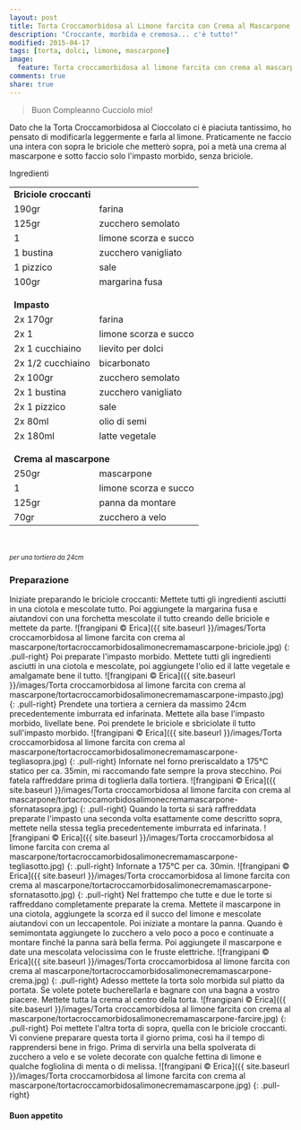 ```yaml
---
layout: post
title: Torta Croccamorbidosa al Limone farcita con Crema al Mascarpone
description: "Croccante, morbida e cremosa... c'è tutto!"
modified: 2015-04-17
tags: [torta, dolci, limone, mascarpone]
image:
  feature: Torta croccamorbidosa al limone farcita con crema al mascarpone/tortacroccamorbidosalimonecremamascarpone-header.jpg
comments: true
share: true
---
```


> Buon Compleanno Cucciolo mio!

Dato che la Torta Croccamorbidosa al Cioccolato ci è piaciuta tantissimo, ho pensato di modificarla leggermente e farla al limone. Praticamente ne faccio una intera con sopra le briciole che metterò sopra, poi a metà una crema al mascarpone e sotto faccio solo l'impasto morbido, senza briciole.


<div class="ingredients">
  <div class="ingredients-title">Ingredienti</div>
  <table>
    <tbody>
      <tr>
        <td colspan="2"><b>Briciole croccanti</b></td>
      </tr>
      <tr>
        <td>190gr</td>
        <td>farina</td>
      </tr>
      <tr>
        <td>125gr</td>
        <td>zucchero semolato</td>
      </tr>
      <tr>
        <td>1</td>
        <td>limone scorza e succo</td>
      </tr>
      <tr>
        <td>1 bustina</td>
        <td>zucchero vanigliato</td>
      </tr>
      <tr>
        <td>1 pizzico</td>
        <td>sale</td>
      </tr>
      <tr>
        <td>100gr</td>
        <td>margarina fusa</td>
      </tr>
      <tr style="height: 15px;"></tr>
      <tr>          
        <td colspan="2"><b>Impasto</b></td>
      </tr>
      <tr>
        <td>2x 170gr</td>
        <td>farina</td>
      </tr>
      <tr>
        <td>2x 1</td>
        <td>limone scorza e succo</td>
      </tr>
      <tr>
        <td>2x 1 cucchiaino</td>
        <td>lievito per dolci</td>
      </tr>
      <tr>
        <td>2x 1/2 cucchiaino</td>
        <td>bicarbonato</td>
      </tr>
      <tr>
        <td>2x 100gr</td>
        <td>zucchero semolato</td>
      </tr>
      <tr>
        <td>2x 1 bustina</td>
        <td>zucchero vanigliato</td>
      </tr>
      <tr>
        <td>2x 1 pizzico</td>
        <td>sale</td>
      </tr>
      <tr>
        <td>2x 80ml</td>
        <td>olio di semi</td>
      </tr>
      <tr>
        <td>2x 180ml</td>
        <td>latte vegetale</td>  
      </tr>
      <tr style="height: 15px;"></tr>
      <tr>          
        <td colspan="2"><b>Crema al mascarpone</b></td>
      </tr>
      <tr>
        <td>250gr</td>
        <td>mascarpone</td>
      </tr>
      <tr>
        <td>1</td>
        <td>limone scorza e succo</td>
      </tr>
      <tr>
        <td>125gr</td>
        <td>panna da montare</td>
      </tr>
      <tr>
        <td>70gr</td>
        <td>zucchero a velo</td> 
      </tr>
    </tbody>
  </table>
  <br></br>
  <i class="pull-right" style="font-size: 80%;">per una tortiera da 24cm</i>
</div>


<h3>
  <font color="grey">
    <i class="icon-cogs"></i>
  </font> Preparazione
</h3>

Iniziate preparando le briciole croccanti: Mettete tutti gli ingredienti asciutti in una ciotola e mescolate tutto. Poi aggiungete la margarina fusa e aiutandovi con una forchetta mescolate il tutto creando delle briciole e mettete da parte.
![frangipani © Erica]({{ site.baseurl }}/images/Torta croccamorbidosa al limone farcita con crema al mascarpone/tortacroccamorbidosalimonecremamascarpone-briciole.jpg)
{: .pull-right}
Poi preparate l'impasto morbido. Mettete tutti gli ingredienti asciutti in una ciotola e mescolate, poi aggiungete l'olio ed il latte vegetale e amalgamate bene il tutto.
![frangipani © Erica]({{ site.baseurl }}/images/Torta croccamorbidosa al limone farcita con crema al mascarpone/tortacroccamorbidosalimonecremamascarpone-impasto.jpg)
{: .pull-right}
Prendete una tortiera a cerniera da massimo 24cm precedentemente imburrata ed infarinata. Mettete alla base l'impasto morbido, livellate bene. Poi prendete le briciole e sbriciolate il tutto sull'impasto morbido.
![frangipani © Erica]({{ site.baseurl }}/images/Torta croccamorbidosa al limone farcita con crema al mascarpone/tortacroccamorbidosalimonecremamascarpone-tegliasopra.jpg)
{: .pull-right}
Infornate nel forno preriscaldato a 175°C statico per ca. 35min, mi raccomando fate sempre la prova stecchino. Poi fatela raffreddare prima di toglierla dalla tortiera.
![frangipani © Erica]({{ site.baseurl }}/images/Torta croccamorbidosa al limone farcita con crema al mascarpone/tortacroccamorbidosalimonecremamascarpone-sfornatasopra.jpg)
{: .pull-right}
Quando la torta si sarà raffreddata preparate l'impasto una seconda volta esattamente come descritto sopra, mettete nella stessa teglia precedentemente imburrata ed infarinata.
![frangipani © Erica]({{ site.baseurl }}/images/Torta croccamorbidosa al limone farcita con crema al mascarpone/tortacroccamorbidosalimonecremamascarpone-tegliasotto.jpg)
{: .pull-right}
Infornate a 175°C per ca. 30min.
![frangipani © Erica]({{ site.baseurl }}/images/Torta croccamorbidosa al limone farcita con crema al mascarpone/tortacroccamorbidosalimonecremamascarpone-sfornatasotto.jpg)
{: .pull-right}
Nel frattempo che tutte e due le torte si raffreddano completamente preparate la crema. Mettete il mascarpone in una ciotola, aggiungete la scorza ed il succo del limone e mescolate aiutandovi con un leccapentole. Poi iniziate a montare la panna. Quando è semimontata aggiungete lo zucchero a velo poco a poco e continuate a montare finché la panna sarà bella ferma. Poi aggiungete il mascarpone e date una mescolata velocissima con le fruste elettriche.
![frangipani © Erica]({{ site.baseurl }}/images/Torta croccamorbidosa al limone farcita con crema al mascarpone/tortacroccamorbidosalimonecremamascarpone-crema.jpg)
{: .pull-right}
Adesso mettete la torta solo morbida sul piatto da portata. Se volete potete bucherellarla e bagnare con una bagna a vostro piacere. Mettete tutta la crema al centro della torta.
![frangipani © Erica]({{ site.baseurl }}/images/Torta croccamorbidosa al limone farcita con crema al mascarpone/tortacroccamorbidosalimonecremamascarpone-farcire.jpg)
{: .pull-right}
Poi mettete l'altra torta di sopra, quella con le briciole croccanti. Vi conviene preparare questa torta il giorno prima, così ha il tempo di rapprendersi bene in frigo. Prima di servirla una bella spolverata di zucchero a velo e se volete decorate con qualche fettina di limone e qualche fogliolina di menta o di melissa.
![frangipani © Erica]({{ site.baseurl }}/images/Torta croccamorbidosa al limone farcita con crema al mascarpone/tortacroccamorbidosalimonecremamascarpone.jpg)
{: .pull-right}


<h4>Buon appetito
  <font color="red">
    <i class="icon-smile"></i>
  </font>
</h4>
